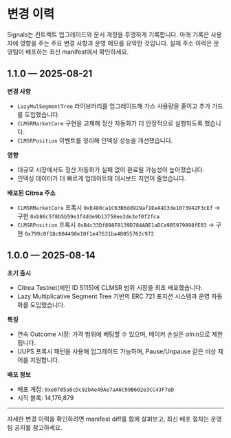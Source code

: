 # 변경 이력

Signals는 컨트랙트 업그레이드와 문서 개정을 투명하게 기록합니다. 아래 기록은 사용자에 영향을 주는 주요 변경 사항과 운영 메모를 요약한 것입니다. 실제 주소 이력은 운영팀이 배포하는 최신 manifest에서 확인하세요.

## 1.1.0 — 2025-08-21

**변경 사항**
- `LazyMulSegmentTree` 라이브러리를 업그레이드해 가스 사용량을 줄이고 추가 가드를 도입했습니다.
- `CLMSRMarketCore` 구현을 교체해 정산 자동화가 더 안정적으로 실행되도록 했습니다.
- `CLMSRPosition` 이벤트를 정리해 인덱싱 성능을 개선했습니다.

**영향**
- 대규모 시장에서도 정산 자동화가 실패 없이 완료될 가능성이 높아졌습니다.
- 인덱싱 데이터가 더 빠르게 업데이트돼 대시보드 지연이 줄었습니다.

**배포된 Citrea 주소**
- `CLMSRMarketCore` 프록시 `0xE480ca1C63B6dd929af1EeA4D3de1073942F3cEf` → 구현 `0xb86c5f8b5b59e3f4dde9b13758ee3de3ef0f2fca`
- `CLMSRPosition` 프록시 `0xB4c33Df898F8139D784ADE1aDCa9B5979898fE03` → 구현 `0x799c0f18c004498e10f1e47631ba48055762c972`

## 1.0.0 — 2025-08-14

**초기 출시**
- Citrea Testnet(체인 ID 5115)에 CLMSR 범위 시장을 최초 배포했습니다.
- Lazy Multiplicative Segment Tree 기반의 ERC 721 포지션 시스템과 운영 자동화를 도입했습니다.

**특징**
- 연속 Outcome 시장: 가격 범위에 베팅할 수 있으며, 메이커 손실은 $\alpha \ln n$으로 제한됩니다.
- UUPS 프록시 패턴을 사용해 업그레이드 가능하며, Pause/Unpause 같은 비상 제어를 지원합니다.

**배포 정보**
- 배포 계정: `0xe0785a8cDc92bAe49Ae7aA6C99B602e3CC43F7eD`
- 시작 블록: 14,176,879

---

자세한 변경 이력을 확인하려면 manifest diff를 함께 살펴보고, 최신 배포 절차는 운영팀 공지를 참고하세요.
